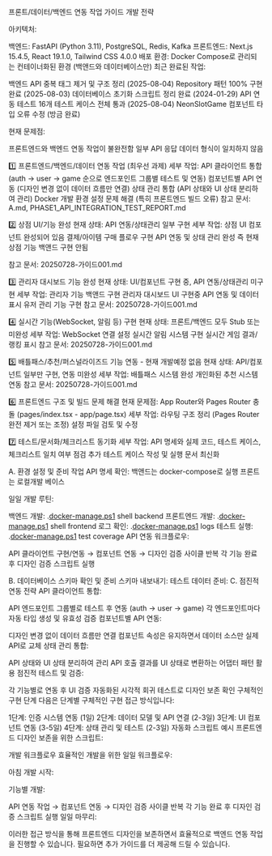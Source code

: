 프론트/데이터/백엔드 연동 작업 가이드
개발 전략

아키텍처:

백엔드: FastAPI (Python 3.11), PostgreSQL, Redis, Kafka
프론트엔드: Next.js 15.4.5, React 19.1.0, Tailwind CSS 4.0.0
배포 환경: Docker Compose로 관리되는 컨테이너화된 환경 (백앤드와 데이터베이스만)
최근 완료된 작업:

백엔드 API 중복 태그 제거 및 구조 정리 (2025-08-04)
Repository 패턴 100% 구현 완료 (2025-08-03)
데이터베이스 초기화 스크립트 정리 완료 (2024-01-29)
API 연동 테스트 16개 테스트 케이스 전체 통과 (2025-08-04)
NeonSlotGame 컴포넌트 타입 오류 수정 (방금 완료)

현재 문제점:

프론트엔드와 백엔드 연동 작업이 불완전함
일부 API 응답 데이터 형식이 일치하지 않음

1️⃣ 프론트엔드/백엔드/데이터 연동 작업 (최우선 과제)
세부 작업:
API 클라이언트 통합 (auth → user → game 순으로 엔드포인트 그룹별 테스트 및 연동)
컴포넌트별 API 연동 (디자인 변경 없이 데이터 흐름만 연결)
상태 관리 통합 (API 상태와 UI 상태 분리하여 관리)
Docker 개발 환경 설정 문제 해결 (특히 프론트엔드 빌드 오류)
참고 문서: A.md, PHASE1_API_INTEGRATION_TEST_REPORT.md


2️⃣ 상점 UI/기능 완성
현재 상태: API 연동/상태관리 일부 구현
세부 작업:
상점 UI 컴포넌트 완성되어 있음 
결제/아이템 구매 플로우 구현
API 연동 및 상태 관리 완성
즉 현재 상점 기능 백앤드 구현 안됨 

참고 문서: 20250728-가이드001.md

3️⃣ 관리자 대시보드 기능 완성
현재 상태: UI/컴포넌트 구현 중, API 연동/상태관리 미구현
세부 작업:
관리자 기능 백앤드 구현 
관리자 대시보드 UI 구현중 
API 연동 및 데이터 표시
유저 관리 기능 구현
참고 문서: 20250728-가이드001.md




4️⃣ 실시간 기능(WebSocket, 알림 등) 구현
현재 상태: 프론트/백엔드 모두 Stub 또는 미완성
세부 작업:
WebSocket 연결 설정
실시간 알림 시스템 구현
실시간 게임 결과/랭킹 표시
참고 문서: 20250728-가이드001.md


5️⃣ 배틀패스/추천/퍼스널라이즈드 기능 연동 - 현재 개발예정 없음 
현재 상태: API/컴포넌트 일부만 구현, 연동 미완성
세부 작업:
배틀패스 시스템 완성
개인화된 추천 시스템 연동
참고 문서: 20250728-가이드001.md

6️⃣ 프론트엔드 구조 및 빌드 문제 해결
현재 문제점: App Router와 Pages Router 충돌 (pages/index.tsx - app/page.tsx)
세부 작업:
라우팅 구조 정리 (Pages Router 완전 제거 또는 조정)
설정 파일 검토 및 수정


7️⃣ 테스트/문서화/체크리스트 동기화
세부 작업:
API 명세와 실제 코드, 테스트 케이스, 체크리스트 일치 여부 점검
추가 테스트 케이스 작성 및 실행
문서 최신화



A. 환경 설정 및 준비 작업
API 명세 확인:
백앤드는 docker-compose로 실행
프론트는 로컬개발 베이스




일일 개발 루틴:

백엔드 개발: .[docker-manage.ps1](http://_vscodecontentref_/0) shell backend
프론트엔드 개발: .[docker-manage.ps1](http://_vscodecontentref_/1) shell frontend
로그 확인: .[docker-manage.ps1](http://_vscodecontentref_/2) logs <service>
테스트 실행: .[docker-manage.ps1](http://_vscodecontentref_/3) test coverage
API 연동 워크플로우:

API 클라이언트 구현/연동 → 컴포넌트 연동 → 디자인 검증 사이클 반복
각 기능 완료 후 디자인 검증 스크립트 실행



B. 데이터베이스 스키마 확인 및 준비
스키마 내보내기:
테스트 데이터 준비:
C. 점진적 연동 전략
API 클라이언트 통합:

API 엔드포인트 그룹별로 테스트 후 연동 (auth → user → game)
각 엔드포인트마다 자동 타입 생성 및 유효성 검증
컴포넌트별 API 연동:

디자인 변경 없이 데이터 흐름만 연결
컴포넌트 속성은 유지하면서 데이터 소스만 실제 API로 교체
상태 관리 통합:

API 상태와 UI 상태 분리하여 관리
API 호출 결과를 UI 상태로 변환하는 어댑터 패턴 활용
점진적 테스트 및 검증:

각 기능별로 연동 후 UI 검증
자동화된 시각적 회귀 테스트로 디자인 보존 확인
구체적인 구현 단계
다음은 단계별 구체적인 구현 접근 방식입니다:
 
1단계: 인증 시스템 연동 (1일)
2단계: 데이터 모델 및 API 연결 (2-3일)
3단계: UI 컴포넌트 연동 (3-5일)
4단계: 상태 관리 및 테스트 (2-3일)
자동화 스크립트 예시
프론트엔드 디자인 보존을 위한 스크립트:

개발 워크플로우
효율적인 개발을 위한 일일 워크플로우:

아침 개발 시작:

기능별 개발:

API 연동 작업 → 컴포넌트 연동 → 디자인 검증 사이클 반복
각 기능 완료 후 디자인 검증 스크립트 실행
일일 마무리:

이러한 접근 방식을 통해 프론트엔드 디자인을 보존하면서 효율적으로 백엔드 연동 작업을 진행할 수 있습니다. 필요하면 추가 가이드를 더 제공해 드릴 수 있습니다.